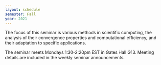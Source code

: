 ```yaml
---
layout: schedule
semester: Fall
year: 2021
---
```


The focus of this seminar is various methods in scientific computing,
the analysis of their convergence properties and computational efficiency,
and their adaptation to specific applications.

The seminar meets Mondays 1:30-2:20pm EST in Gates Hall G13. Meeting details are included in the weekly seminar announcements.
